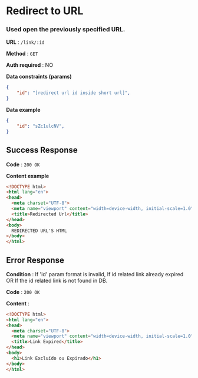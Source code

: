 # Redirect to URL

### Used open the previously specified URL.

**URL** : `/link/:id`

**Method** : `GET`

**Auth required** : NO

**Data constraints (params)**

```json
{
    "id": "[redirect url id inside short url]",
}
```

**Data example**

```json
{
    "id": "sZc1ulcNV",
}
```

## Success Response

**Code** : `200 OK`

**Content example**

```html
<!DOCTYPE html>
<html lang="en">
<head>
  <meta charset="UTF-8">
  <meta name="viewport" content="width=device-width, initial-scale=1.0">
  <title>Redirected Url</title>
</head>
<body>
  REDIRECTED URL'S HTML
</body>
</html>
```

## Error Response

**Condition** : If 'id' param format is invalid, If id related link already expired OR If the id related link is not found in DB.

**Code** : `200 OK`

**Content** :

```html
<!DOCTYPE html>
<html lang="en">
<head>
  <meta charset="UTF-8">
  <meta name="viewport" content="width=device-width, initial-scale=1.0">
  <title>Link Expired</title>
</head>
<body>
  <h1>Link Excluído ou Expirado</h1>
</body>
</html>
```